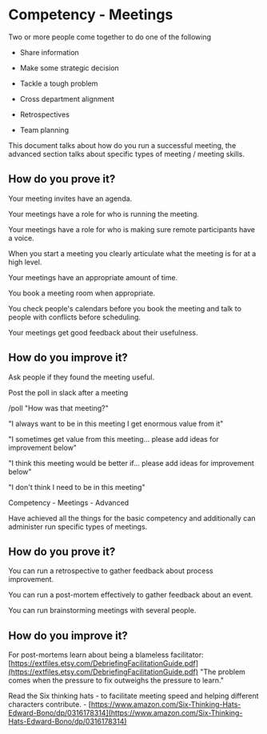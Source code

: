# Competency - Meetings

Two or more people come together to do one of the following

* Share information

* Make some strategic decision

* Tackle a tough problem

* Cross department alignment

* Retrospectives 

* Team planning

This document talks about how do you run a successful meeting, the advanced section talks about specific types of meeting / meeting skills.

## How do you prove it?

Your meeting invites have an agenda.

Your meetings have a role for who is running the meeting.  

Your meetings have a role for who is making sure remote participants have a voice.

When you start a meeting you clearly articulate what the meeting is for at a high level.

Your meetings have an appropriate amount of time.

You book a meeting room when appropriate.

You check people's calendars before you book the meeting and talk to people with conflicts before scheduling.

Your meetings get good feedback about their usefulness.

## How do you improve it?

Ask people if they found the meeting useful.  

Post the poll in slack after a meeting

/poll "How was that meeting?"

"I always want to be in this meeting I get enormous value from it"

"I sometimes get value from this meeting... please add ideas for improvement below"

"I think this meeting would be better if... please add ideas for improvement below"

"I don't think I need to be in this meeting"



Competency - Meetings - Advanced

Have achieved all the things for the basic competency and additionally can administer run specific types of meetings.

## How do you prove it?

You can run a retrospective to gather feedback about process improvement.

You can run a post-mortem effectively to gather feedback about an event.

You can run brainstorming meetings with several people.

## How do you improve it?

For post-mortems learn about being a blameless facilitator: [https://extfiles.etsy.com/DebriefingFacilitationGuide.pdf](https://extfiles.etsy.com/DebriefingFacilitationGuide.pdf) "The problem comes when the pressure to fix outweighs the pressure to learn."

Read the Six thinking hats - to facilitate meeting speed and helping different characters contribute. - [https://www.amazon.com/Six-Thinking-Hats-Edward-Bono/dp/0316178314](https://www.amazon.com/Six-Thinking-Hats-Edward-Bono/dp/0316178314)

